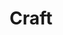 ---
title: Craft
description: Integrate Sketch with InvisionApp and design with real data.
link: https://www.invisionapp.com/craft
tags:
- Free
preview: craft.png
category: 
 - Sketch plugins
type: Resource
---